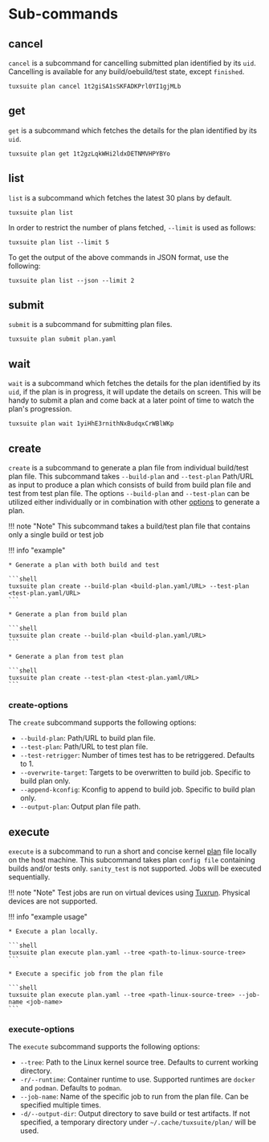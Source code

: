 # Sub-commands

## cancel

`cancel` is a subcommand for cancelling submitted plan identified by its `uid`.
Cancelling is available for any build/oebuild/test state, except `finished`.

```
tuxsuite plan cancel 1t2giSA1sSKFADKPrl0YI1gjMLb
```

## get

`get` is a subcommand which fetches the details for the plan
identified by its `uid`.

```
tuxsuite plan get 1t2gzLqkWHi2ldxDETNMVHPYBYo
```

## list

`list` is a subcommand which fetches the latest 30 plans by default.

```
tuxsuite plan list
```

In order to restrict the number of plans fetched, `--limit` is used
as follows:

```
tuxsuite plan list --limit 5
```

To get the output of the above commands in JSON format, use the
following:

```
tuxsuite plan list --json --limit 2
```

## submit

`submit` is a subcommand for submitting plan files.

```
tuxsuite plan submit plan.yaml
```

## wait

`wait` is a subcommand which fetches the details for the plan identified
by its `uid`, if the plan is in progress, it will update the details
on screen. This will be handy to submit a plan and come back at a
later point of time to watch the plan's progression.

```
tuxsuite plan wait 1yiHhE3rnithNxBudqxCrWBlWKp
```

## create

`create` is a subcommand to generate a plan file from individual build/test plan file.
This subcommand takes `--build-plan` and `--test-plan` Path/URL as input to produce a plan which
consists of build from build plan file and test from test plan file. The options `--build-plan`
and `--test-plan` can be utilized either individually or in combination with other [options](#create-options)
to generate a plan.

!!! note "Note"
    This subcommand takes a build/test plan file that contains only a single build or test job

!!! info "example"

    * Generate a plan with both build and test

    ```shell
    tuxsuite plan create --build-plan <build-plan.yaml/URL> --test-plan <test-plan.yaml/URL>
    ```

    * Generate a plan from build plan

    ```shell
    tuxsuite plan create --build-plan <build-plan.yaml/URL>
    ```

    * Generate a plan from test plan

    ```shell
    tuxsuite plan create --test-plan <test-plan.yaml/URL>
    ```

### create-options

The `create` subcommand supports the following options:

* `--build-plan`: Path/URL to build plan file.
* `--test-plan`: Path/URL to test plan file.
* `--test-retrigger`: Number of times test has to be retriggered. Defaults to 1.
* `--overwrite-target`: Targets to be overwritten to build job. Specific to build plan only.
* `--append-kconfig`: Kconfig to append to build job. Specific to build plan only.
* `--output-plan`: Output plan file path.

## execute

`execute` is a subcommand to run a short and concise kernel [plan](../kernel/index.md) file locally on the host machine.
This subcommand takes plan `config file` containing builds and/or tests only. `sanity_test` is not supported.
Jobs will be executed sequentially.

!!! note "Note"
    Test jobs are run on virtual devices using [Tuxrun](https://tuxrun.org/). Physical devices are not
    supported.

!!! info "example usage"

    * Execute a plan locally.

    ```shell
    tuxsuite plan execute plan.yaml --tree <path-to-linux-source-tree>
    ```

    * Execute a specific job from the plan file

    ```shell
    tuxsuite plan execute plan.yaml --tree <path-linux-source-tree> --job-name <job-name>
    ```

### execute-options

The `execute` subcommand supports the following options:

* `--tree`: Path to the Linux kernel source tree. Defaults to current working directory.
* `-r/--runtime`: Container runtime to use. Supported runtimes are `docker` and `podman`. Defaults to `podman`.
* `--job-name`: Name of the specific job to run from the plan file. Can be specified multiple times.
* `-d/--output-dir`: Output directory to save build or test artifacts. If not specified, a temporary directory under `~/.cache/tuxsuite/plan/` will be used.
